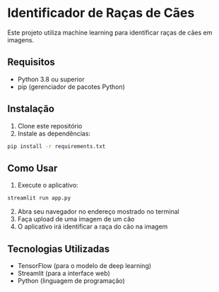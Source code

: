 # Identificador de Raças de Cães

Este projeto utiliza machine learning para identificar raças de cães em imagens.

## Requisitos

- Python 3.8 ou superior
- pip (gerenciador de pacotes Python)

## Instalação

1. Clone este repositório
2. Instale as dependências:
```bash
pip install -r requirements.txt
```

## Como Usar

1. Execute o aplicativo:
```bash
streamlit run app.py
```

2. Abra seu navegador no endereço mostrado no terminal
3. Faça upload de uma imagem de um cão
4. O aplicativo irá identificar a raça do cão na imagem

## Tecnologias Utilizadas

- TensorFlow (para o modelo de deep learning)
- Streamlit (para a interface web)
- Python (linguagem de programação) 